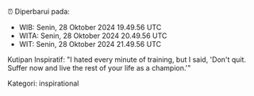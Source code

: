 ⏰ Diperbarui pada:
- WIB: Senin, 28 Oktober 2024 19.49.56 UTC
- WITA: Senin, 28 Oktober 2024 20.49.56 UTC
- WIT: Senin, 28 Oktober 2024 21.49.56 UTC

Kutipan Inspiratif:
"I hated every minute of training, but I said, 'Don't quit. Suffer now and live the rest of your life as a champion.'"


Kategori: inspirational

